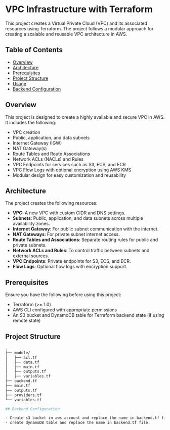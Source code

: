 # VPC Infrastructure with Terraform

This project creates a Virtual Private Cloud (VPC) and its associated resources using Terraform. The project follows a modular approach for creating a scalable and reusable VPC architecture in AWS.

## Table of Contents
- [Overview](#overview)
- [Architecture](#architecture)
- [Prerequisites](#prerequisites)
- [Project Structure](#project-structure)
- [Usage](#usage)
- [Backend Configuration](#backend-configuration)


## Overview

This project is designed to create a highly available and secure VPC in AWS. It includes the following:
- VPC creation
- Public, application, and data subnets
- Internet Gateway (IGW)
- NAT Gateway(s)
- Route Tables and Route Associations
- Network ACLs (NACLs) and Rules
- VPC Endpoints for services such as S3, ECS, and ECR
- VPC Flow Logs with optional encryption using AWS KMS
- Modular design for easy customization and reusability

## Architecture

The project creates the following resources:
- **VPC**: A new VPC with custom CIDR and DNS settings.
- **Subnets**: Public, application, and data subnets across multiple availability zones.
- **Internet Gateway**: For public subnet communication with the internet.
- **NAT Gateways**: For private subnet internet access.
- **Route Tables and Associations**: Separate routing rules for public and private subnets.
- **Network ACLs and Rules**: To control traffic between subnets and external sources.
- **VPC Endpoints**: Private endpoints for S3, ECS, and ECR.
- **Flow Logs**: Optional flow logs with encryption support.

## Prerequisites

Ensure you have the following before using this project:
- Terraform (>= 1.0)
- AWS CLI configured with appropriate permissions
- An S3 bucket and DynamoDB table for Terraform backend state (if using remote state)

## Project Structure

```bash
.
├── module/
│   ├── acl.tf
│   ├── data.tf
│   ├── main.tf
│   ├── outputs.tf
│   ├── variables.tf
├── backend.tf
├── main.tf
├── outputs.tf
├── providers.tf
└── variables.tf

## Backend Configuration

- Create s3 bucket in aws account and replace the name in backend.tf file 
- create dynamoDB table and replace the name in backend.tf file.

